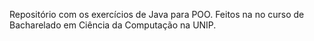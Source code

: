 Repositório com os exercícios de Java para POO. Feitos na no curso de Bacharelado em Ciência
da Computação na UNIP.